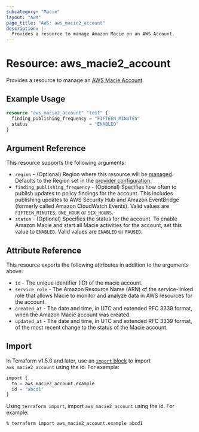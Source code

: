 ```yaml
---
subcategory: "Macie"
layout: "aws"
page_title: "AWS: aws_macie2_account"
description: |-
  Provides a resource to manage Amazon Macie on an AWS Account.
---
```


# Resource: aws_macie2_account

Provides a resource to manage an [AWS Macie Account](https://docs.aws.amazon.com/macie/latest/APIReference/macie.html).

## Example Usage

```terraform
resource "aws_macie2_account" "test" {
  finding_publishing_frequency = "FIFTEEN_MINUTES"
  status                       = "ENABLED"
}
```

## Argument Reference

This resource supports the following arguments:

* `region` – (Optional) Region where this resource will be [managed](https://docs.aws.amazon.com/general/latest/gr/rande.html#regional-endpoints). Defaults to the Region set in the [provider configuration](https://registry.terraform.io/providers/hashicorp/aws/latest/docs#aws-configuration-reference).
* `finding_publishing_frequency` -  (Optional) Specifies how often to publish updates to policy findings for the account. This includes publishing updates to AWS Security Hub and Amazon EventBridge (formerly called Amazon CloudWatch Events). Valid values are `FIFTEEN_MINUTES`, `ONE_HOUR` or `SIX_HOURS`.
* `status` - (Optional) Specifies the status for the account. To enable Amazon Macie and start all Macie activities for the account, set this value to `ENABLED`. Valid values are `ENABLED` or `PAUSED`.

## Attribute Reference

This resource exports the following attributes in addition to the arguments above:

* `id` - The unique identifier (ID) of the macie account.
* `service_role` - The Amazon Resource Name (ARN) of the service-linked role that allows Macie to monitor and analyze data in AWS resources for the account.
* `created_at` - The date and time, in UTC and extended RFC 3339 format, when the Amazon Macie account was created.
* `updated_at` - The date and time, in UTC and extended RFC 3339 format, of the most recent change to the status of the Macie account.

## Import

In Terraform v1.5.0 and later, use an [`import` block](https://developer.hashicorp.com/terraform/language/import) to import `aws_macie2_account` using the id. For example:

```terraform
import {
  to = aws_macie2_account.example
  id = "abcd1"
}
```

Using `terraform import`, import `aws_macie2_account` using the id. For example:

```console
% terraform import aws_macie2_account.example abcd1
```
